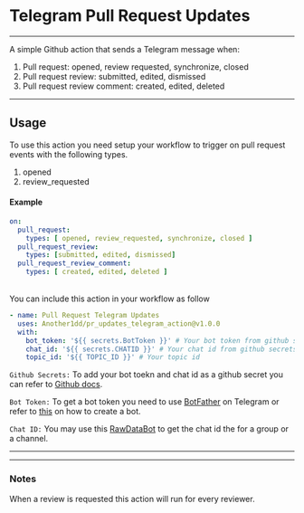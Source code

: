 # Telegram Pull Request Updates
---
A simple Github action that sends a Telegram message when:
1. Pull request: opened, review requested, synchronize, closed
2. Pull request review: submitted, edited, dismissed
3. Pull request review comment: created, edited, deleted
---
## Usage
To use this action you need setup your workflow to trigger on pull request events with the following types.
1. opened 
2. review_requested

#### Example 

```yml 
on:
  pull_request:
    types: [ opened, review_requested, synchronize, closed ]
  pull_request_review:
    types: [submitted, edited, dismissed]
  pull_request_review_comment:
    types: [ created, edited, deleted ]
```
<br/>
You can include this action in your workflow as follow

```yml
- name: Pull Request Telegram Updates
  uses: Another1dd/pr_updates_telegram_action@v1.0.0
  with: 
    bot_token: '${{ secrets.BotToken }}' # Your bot token from github secrets
    chat_id: '${{ secrets.CHATID }}' # Your chat id from github secrets
    topic_id: '${{ TOPIC_ID }}' # Your topic id
```


`Github Secrets:` To add your bot toekn and chat id as a github secret  you can refer to [Github docs](https://docs.github.com/en/actions/security-guides/encrypted-secrets#creating-encrypted-secrets-for-a-repository). <br>

`Bot Token:` To get a bot token you need to use [BotFather](https://t.me/botfather) on Telegram
or refer to [this](https://core.telegram.org/bots#3-how-do-i-create-a-bot) on how to create a bot.

`Chat ID:` You may use this [RawDataBot](https://t.me/RawDataBot) to get the chat id the for a group or a channel.

---

---

### Notes
When a review is requested this action will run for every reviewer.
